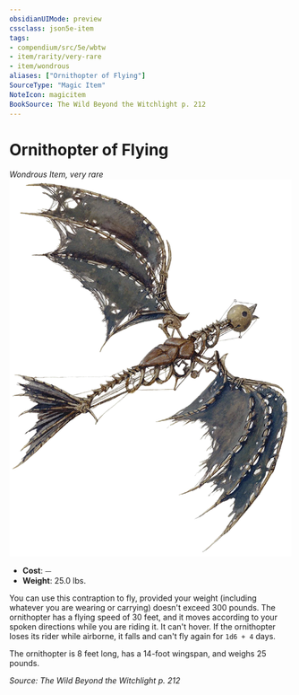 ```yaml
---
obsidianUIMode: preview
cssclass: json5e-item
tags:
- compendium/src/5e/wbtw
- item/rarity/very-rare
- item/wondrous
aliases: ["Ornithopter of Flying"]
SourceType: "Magic Item"
NoteIcon: magicitem
BookSource: The Wild Beyond the Witchlight p. 212
---
```

# Ornithopter of Flying
*Wondrous Item, very rare*  
![](https://raw.githubusercontent.com/5etools-mirror-2/5etools-img/main/items/WBtW/Ornithopter%20of%20Flying.webp#right)  

- **Cost**: ⏤
- **Weight**: 25.0 lbs.

You can use this contraption to fly, provided your weight (including whatever you are wearing or carrying) doesn't exceed 300 pounds. The ornithopter has a flying speed of 30 feet, and it moves according to your spoken directions while you are riding it. It can't hover. If the ornithopter loses its rider while airborne, it falls and can't fly again for `1d6 + 4` days.

The ornithopter is 8 feet long, has a 14-foot wingspan, and weighs 25 pounds.

*Source: The Wild Beyond the Witchlight p. 212*